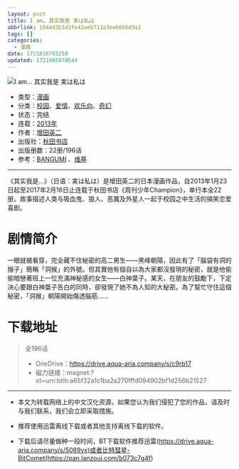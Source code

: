 ```yaml
---
layout: post
title: I am… 其实我是 実は私は
abbrlink: 1944d3b1d3fe43aeb711a3eeb666d3a1
tags: []
categories:
  - 漫画
date: 1721838765258
updated: 1721905078544
---
```


![I am… 其实我是 実は私は](https://img.20000207.xyz/file/8160aff6f83beac57fa69.png)

- 类型：[漫画](/index.php/category/漫画)
- 分类：[校园](/index.php/category/校园)、[爱情](/index.php/category/爱情)、[欢乐向](/index.php/category/欢乐向)、[奇幻](/index.php/category/奇幻)
- 状态：完结
- 连载：[2013年](/index.php/category/2013年)
- 作者：[增田英二](/index.php/category/增田英二)
- 出版社：[秋田书店](/index.php/category/秋田书店)
- 出版册数：22册/196话
- 参考：[BANGUMI](https://bangumi.tv/subject/82665) 、[维基](https://zh.wikipedia.org/wiki/其实我是…)

***

《其实我是…》（日语：実は私は）是增田英二的日本漫画作品，自2013年1月23日起至2017年2月16日止连载于秋田书店《周刊少年Champion》，单行本全22册。故事描述人类与吸血鬼、狼人、恶魔及外星人一起于校园之中生活的搞笑恋爱喜剧。

# 剧情简介

一眼就被看穿，完全藏不住秘密的高二男生——黑峰朝陽，因此有了「腦袋有洞的猴子」簡稱「洞猴」的外號。但其實他有個自以為大家都沒發現的秘密，就是他偷偷暗戀著班上一位充滿神秘感的女生——白神葉子。某天，在朋友的鼓勵下，下定決心要跟白神葉子告白的同時，卻發現了她不為人知的大秘密。為了幫忙守住這個秘密，「洞猴」朝陽開始傷透腦筋……

# 下载地址

> 全196话
>
> - OneDrive：<https://drive.aqua-aria.company/s/c9rb17>
> - 磁力链接：magnet:?xt=urn:btih:a65f32a1c1ba2a270fffd094902bf1d256b21527

***

- 本文为转载网络上的中文汉化资源，如果您认为我们侵犯了您的作品，请及时与我们联系，我们会立即采取措施。

- 推荐使用迅雷离线下载或者其他支持离线下载的软件。

- 下载后请尽量做种一段时间，BT下载软件推荐迅雷(<https://drive.aqua-aria.company/s/5089yx)或者比特彗星-BitComet(https://pan.lanzouj.com/b073c7g4f>)
